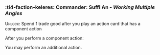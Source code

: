### :ti4-faction-keleres: **Commander**: Suffi An - _Working Multiple Angles_

<span style="font-variant:small-caps;">Unlock</span>: Spend 1 trade good after you play an action card that has a component action

After you perform a component action:

You may perform an additional action.

